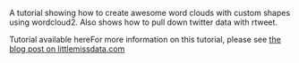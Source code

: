 A tutorial showing how to create awesome word clouds with custom shapes using wordcloud2.  Also shows how to pull down twitter data with rtweet.

Tutorial available hereFor more information on this tutorial, please see [the blog post on littlemissdata.com](https://www.littlemissdata.com/blog/wordclouds)
